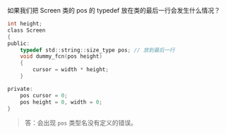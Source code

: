 如果我们把 Screen 类的 pos 的 typedef 放在类的最后一行会发生什么情况？

```c
int height;
class Screen
{
public:
    typedef std::string::size_type pos; // 放到最后一行
    void dummy_fcn(pos height)
    {
        cursor = width * height;
    }

private:
    pos cursor = 0;
    pos height = 0, width = 0;
}
```

> 答：会出现 `pos` 类型名没有定义的错误。
